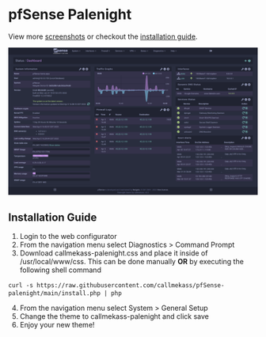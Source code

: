 # pfSense Palenight

View more [screenshots](screenshots) or checkout the [installation guide](#installation-guide).

<img src="screenshots/preview_main.png" alt="Dashboard preview" width="700">

## Installation Guide

1. Login to the web configurator
2. From the navigation menu select Diagnostics > Command Prompt
3. Download callmekass-palenight.css and place it inside of /usr/local/www/css. This can be done manually **OR** by executing the following shell command

```
curl -s https://raw.githubusercontent.com/callmekass/pfSense-palenight/main/install.php | php
```

4. From the navigation menu select System > General Setup
5. Change the theme to callmekass-palenight and click save
6. Enjoy your new theme!
